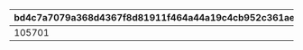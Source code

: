 |bd4c7a7079a368d4367f8d81911f464a44a19c4cb952c361ae3a9a05c7d40a68|86b7267bc4002ed7b4eaa5dac0d9be40b7e3a468d7c8f8beb4dbba8e29a1ac60|
| --- | --- |
|105701|170101|